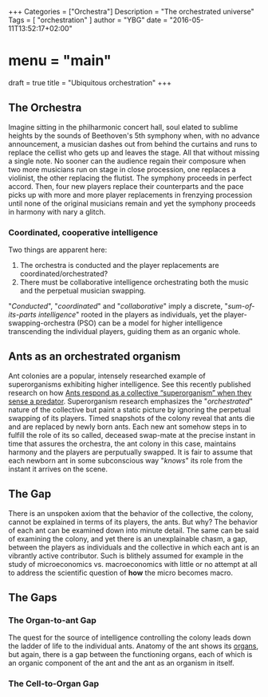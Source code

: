 +++
Categories = ["Orchestra"]
Description = "The orchestrated universe"
Tags = [ "orchestration" ]
author = "YBG"
date = "2016-05-11T13:52:17+02:00"
# menu = "main"
draft = true
title = "Ubiquitous orchestration"
+++

## The Orchestra ##
Imagine sitting in the philharmonic concert hall, soul elated to sublime heights by the sounds of Beethoven's 5th symphony when, with no advance announcement, a musician dashes out from behind the curtains and runs to replace the cellist who gets up and leaves the stage. All that without missing a single note. No sooner can the audience regain their composure when two more musicians run on stage in close procession, one replaces a violinist, the other replacing the flutist. The symphony proceeds in perfect accord. Then, four new players replace their counterparts and the pace picks up with more and more player replacements in frenzying procession until none of the original musicians remain and yet the symphony proceeds in harmony with nary a glitch.
### Coordinated, cooperative intelligence
Two things are apparent here:
1. The orchestra is conducted and the player replacements are coordinated/orchestrated?
2. There must be collaborative intelligence orchestrating both the music and the perpetual musician swapping.

"*Conducted*", "*coordinated*" and "*collaborative*" imply a discrete, "*sum-of-its-parts intelligence*" rooted in the players as individuals, yet the player-swapping-orchestra (PSO) can be a model for higher intelligence transcending the individual players, guiding them as an organic whole.

## Ants as an orchestrated organism ##
Ant colonies are a popular, intensely researched example of superorganisms exhibiting higher intelligence. See this recently published research on how [Ants respond as a collective “superorganism” when they sense a predator](http://www.sciencealert.com/ants-respond-as-a-collective-superorganism-when-they-sense-a-predator). Superorganism research emphasizes the "*orchestrated*" nature of the collective but paint a static picture by ignoring the perpetual swapping of its players. Timed snapshots of the colony reveal that ants die and are replaced by newly born ants. Each new ant somehow steps in to fulfill the role of its so called, deceased swap-mate at the precise instant in time that assures the orchestra, the ant colony in this case, maintains harmony and the players are perputually swapped. It is fair to assume that each newborn ant in some subconscious way "*knows*" its role from the instant it arrives on the scene.

## The Gap ##
There is an unspoken axiom that the behavior of the collective, the colony, cannot be explained in terms of its players, the ants. But why? The behavior of each ant can be examined down into minute detail. The same can be said of examining the colony, and yet there is an unexplainable chasm, a gap, between the players as individuals and the collective in which each ant is an vibrantly active contributor. Such is blithely assumed for example in the study of microeconomics vs. macroeconomics with little or no attempt at all to address the scientific question of **how** the micro becomes macro.

## The Gaps ##

### The Organ-to-ant Gap ###
The quest for the source of intelligence controlling the colony leads down the ladder of life to the individual ants. Anatomy of the ant shows its [organs](http://antark.net/ant-life/ant-anatomy/internal-ant-anatomy/), but again, there is a gap between the functioning organs, each of which is an organic component of the ant and the ant as an organism in itself.

### The Cell-to-Organ Gap ###
